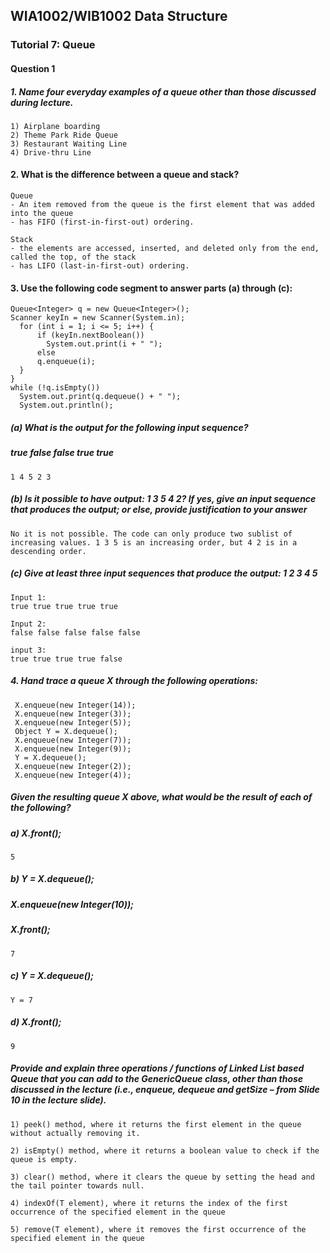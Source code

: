 ## WIA1002/WIB1002 Data Structure
### Tutorial 7: Queue

#### Question 1
##### 1. Name four everyday examples of a queue other than those discussed during lecture.
```plaintext
1) Airplane boarding
2) Theme Park Ride Queue
3) Restaurant Waiting Line
4) Drive-thru Line
```

#### 2. What is the difference between a queue and stack? 
```plaintext
Queue
- An item removed from the queue is the first element that was added into the queue
- has FIFO (first-in-first-out) ordering.

Stack
- the elements are accessed, inserted, and deleted only from the end, called the top, of the stack
- has LIFO (last-in-first-out) ordering.
```

#### 3. Use the following code segment to answer parts (a) through (c):
```plaintext
Queue<Integer> q = new Queue<Integer>();
Scanner keyIn = new Scanner(System.in);
  for (int i = 1; i <= 5; i++) {
      if (keyIn.nextBoolean())
        System.out.print(i + " ");
      else
      q.enqueue(i);
  }
}
while (!q.isEmpty())
  System.out.print(q.dequeue() + " ");
  System.out.println();
```

##### (a) What is the output for the following input sequence?
##### true false false true true
```plaintext
1 4 5 2 3 
```

##### (b) Is it possible to have output: 1 3 5 4 2? If yes, give an input sequence that produces the output; or else, provide justification to your answer
```plaintext
No it is not possible. The code can only produce two sublist of increasing values. 1 3 5 is an increasing order, but 4 2 is in a descending order.
```

##### (c) Give at least three input sequences that produce the output: 1 2 3 4 5
```plaintext
Input 1:
true true true true true

Input 2:
false false false false false

input 3:
true true true true false
```

##### 4. Hand trace a queue X through the following operations:
```plaintext
 X.enqueue(new Integer(14));
 X.enqueue(new Integer(3));
 X.enqueue(new Integer(5));
 Object Y = X.dequeue();
 X.enqueue(new Integer(7));
 X.enqueue(new Integer(9));
 Y = X.dequeue();
 X.enqueue(new Integer(2));
 X.enqueue(new Integer(4));
```

##### Given the resulting queue X above, what would be the result of each of the following?

##### a) X.front();
```plaintext
5
```

##### b) Y = X.dequeue();
#####    X.enqueue(new Integer(10));
#####    X.front();
```plaintext
7
```

##### c) Y = X.dequeue();
```plaintext
Y = 7
```

##### d) X.front();
```plaintext
9
```

##### Provide and explain three operations / functions of Linked List based Queue that you can add to the GenericQueue class, other than those discussed in the lecture (i.e., enqueue, dequeue and getSize – from Slide 10 in the lecture slide).
```plaintext
1) peek() method, where it returns the first element in the queue without actually removing it.

2) isEmpty() method, where it returns a boolean value to check if the queue is empty.

3) clear() method, where it clears the queue by setting the head and the tail pointer towards null.

4) indexOf(T element), where it returns the index of the first occurrence of the specified element in the queue

5) remove(T element), where it removes the first occurrence of the specified element in the queue

```


